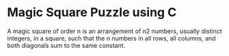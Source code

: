 # Magic Square Puzzle using C
A magic square of order n is an arrangement of n2 numbers, usually distinct integers, in a square, such that the n numbers in all rows, all columns, and both diagonals sum to the same constant.
